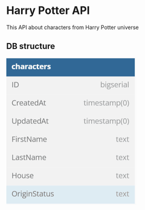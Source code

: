 # Harry Potter API
This API about characters from Harry Potter universe

## DB structure
![db structure](image.png)
